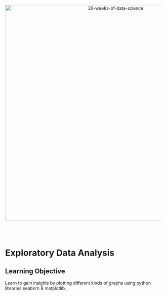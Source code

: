 <p align="center">
  <img src="https://d24cdstip7q8pz.cloudfront.net/t/t20180406174744/content/common/images/26-weeks-of-data-science-banner.jpg" width="700" title="26-weeks-of-data-science">
</p>

<br/><br/>


# Exploratory Data Analysis




## Learning Objective
Learn to gain insights by plotting different kinds of graphs using python libraries seaborn & matplotlib.


